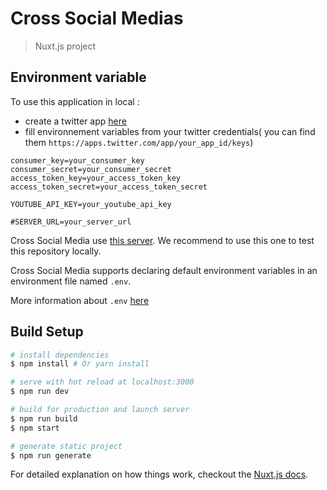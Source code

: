 # Cross Social Medias

> Nuxt.js project

## Environment variable
To use this application in local :
 - create a twitter app [here](https://apps.twitter.com/)
 - fill environnement variables from your twitter credentials( you can find them `https://apps.twitter.com/app/your_app_id/keys`)
 
```
consumer_key=your_consumer_key
consumer_secret=your_consumer_secret
access_token_key=your_access_token_key
access_token_secret=your_access_token_secret

YOUTUBE_API_KEY=your_youtube_api_key

#SERVER_URL=your_server_url
```

Cross Social Media use [this server](https://github.com/Cross-Social-Medias/cross_social_media_api). We recommend to use this one to test this repository locally.

Cross Social Media supports declaring default environment variables in an environment file named `.env`.

More information about `.env` [here](https://github.com/motdotla/dotenv)


## Build Setup

``` bash
# install dependencies
$ npm install # Or yarn install

# serve with hot reload at localhost:3000
$ npm run dev

# build for production and launch server
$ npm run build
$ npm start

# generate static project
$ npm run generate
```

For detailed explanation on how things work, checkout the [Nuxt.js docs](https://github.com/nuxt/nuxt.js).

